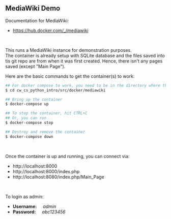 ## MediaWiki Demo

Documentation for MediaWiki:

* https://hub.docker.com/_/mediawiki

<br>

This runs a MediaWiki instance for demonstration purposes.  
The container is already setup with SQLite database and the files saved into tis git repo are from when it was first created.  Hence, there isn't any pages saved (except "Main Page").


Here are the basic commands to get the container(s) to work:

```bash
## For docker compose to work, you need to be in the directory where the docker-compose.yaml file is located
$ cd cw_cs_python_intro/src/docker/mediawiki

## Bring up the container
$ docker-compose up

## To stop the container, hit CTRL+C
## Or, you can run
$ docker-compose stop

## Destroy and remove the container
$ docker-compose down
```

<br>

Once the container is up and running, you can connect via:

* http://localhost:8000
* http://localhost:8000/index.php
* http://localhost:8080/index.php/Main_Page

<br>

To login as admin:

* **Username:**  &nbsp; &nbsp; _admin_
* **Password:**  &nbsp; &nbsp; _abc123456_

<br><br>